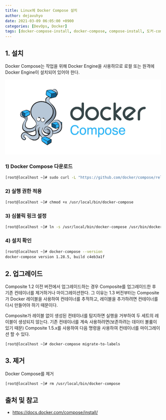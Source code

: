 ```yaml
---
title: Linux에 Docker Compose 설치
author: dejavuhyo
date: 2021-03-09 06:05:00 +0900
categories: [DevOps, Docker]
tags: [docker-compose-install, docker-compose, compose-install, 도커-compose]
---
```


## 1. 설치
Docker Compose는 작업을 위해 Docker Engine을 사용하므로 로컬 또는 원격에 Docker Engine이 설치되어 있어야 한다.

![docker-compose](/assets/img/2021-03-09-install-docker-compose/docker-compose.png)

### 1) Docker Compose 다운로드

```bash
[root@localhost ~]# sudo curl -L "https://github.com/docker/compose/releases/download/1.28.5/docker-compose-$(uname -s)-$(uname -m)" -o /usr/local/bin/docker-compose
```

### 2) 실행 권한 적용

```bash
[root@localhost ~]# chmod +x /usr/local/bin/docker-compose
```

### 3) 심볼릭 링크 설정

```bash
[root@localhost ~]# ln -s /usr/local/bin/docker-compose /usr/bin/docker-compose
```

### 4) 설치 확인

```bash
[root@localhost ~]# docker-compose --version
docker-compose version 1.28.5, build c4eb3a1f
```

## 2. 업그레이드
Composite 1.2 이전 버전에서 업그레이드하는 경우 Composite를 업그레이드한 후 기존 컨테이너를 제거하거나 마이그레이션한다. 그 이유는 1.3 버전부터는 Composite가 Docker 레이블을 사용하여 컨테이너를 추적하고, 레이블을 추가하려면 컨테이너를 다시 만들어야 하기 때문이다.

Composite가 레이블 없이 생성된 컨테이너를 탐지하면 실행을 거부하여 두 세트의 레이블이 생성되지 않는다. 기존 컨테이너를 계속 사용하려면(보존하려는 데이터 볼륨이 있기 때문) Composite 1.5.x를 사용하여 다음 명령을 사용하여 컨테이너를 마이그레이션 할 수 있다.

```bash
[root@localhost ~]# docker-compose migrate-to-labels
```

## 3. 제거 
Docker Compose를 제거

```bash
[root@localhost ~]# rm /usr/local/bin/docker-compose
```

## 출처 및 참고
* <https://docs.docker.com/compose/install/>
